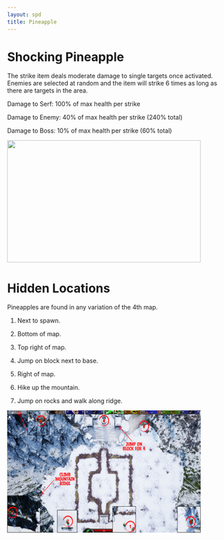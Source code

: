 ```yaml
---
layout: spd
title: Pineapple
---
```


# Shocking Pineapple

The strike item deals moderate damage to single targets once activated. Enemies are selected at random and the item will strike 6 times as long as there are targets in the area.

Damage to Serf: 100% of max health per strike

Damage to Enemy: 40% of max health per strike (240% total)

Damage to Boss: 10% of max health per strike (60% total)

<img src="/assets/images/spd/item-strike.gif" width="449" height="283">

# Hidden Locations

Pineapples are found in any variation of the 4th map.

1. Next to spawn.

2. Bottom of map.

3. Top right of map.

4. Jump on block next to base.

5. Right of map.

6. Hike up the mountain.

7. Jump on rocks and walk along ridge.

<a href="/assets/images/spd/map-strike.jpg">
  <img src="/assets/images/spd/map-strike.jpg" width="449" height="283">
</a>
